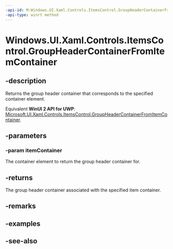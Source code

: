 ```yaml
---
-api-id: M:Windows.UI.Xaml.Controls.ItemsControl.GroupHeaderContainerFromItemContainer(Windows.UI.Xaml.DependencyObject)
-api-type: winrt method
---
```


<!-- Method syntax
public Windows.UI.Xaml.DependencyObject GroupHeaderContainerFromItemContainer(Windows.UI.Xaml.DependencyObject itemContainer)
-->

# Windows.UI.Xaml.Controls.ItemsControl.GroupHeaderContainerFromItemContainer

## -description
Returns the group header container that corresponds to the specified container element.

Equivalent **WinUI 2 API for UWP**: [Microsoft.UI.Xaml.Controls.ItemsControl.GroupHeaderContainerFromItemContainer](/windows/winui/api/microsoft.ui.xaml.controls.itemscontrol.groupheadercontainerfromitemcontainer).

## -parameters
### -param itemContainer
The container element to return the group header container for.

## -returns
The group header container associated with the specified item container.

## -remarks

## -examples

## -see-also
